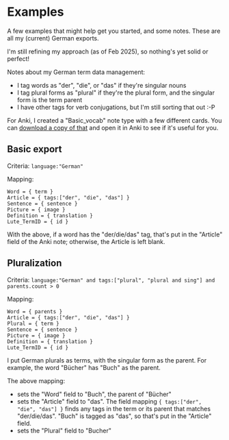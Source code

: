 # Examples

A few examples that might help get you started, and some notes.  These are all my (current) German exports.

I'm still refining my approach (as of Feb 2025), so nothing's yet solid or perfect!

Notes about my German term data management:

* I tag words as "der", "die", or "das" if they're singular nouns
* I tag plural forms as "plural" if they're the plural form, and the singular form is the term parent
* I have other tags for verb conjugations, but I'm still sorting that out :-P

For Anki, I created a "Basic_vocab" note type with a few different cards.  You can
[download a copy of that](../../assets/usage/ankiexport/Lute_Basic_vocab_note_type.apkg)
and open it in Anki to see if it's useful for you.

## Basic export

Criteria: `language:"German"`

Mapping:

```
Word = { term }
Article = { tags:["der", "die", "das"] }
Sentence = { sentence }
Picture = { image }
Definition = { translation }
Lute_TermID = { id }
```

With the above, if a word has the "der/die/das" tag, that's put in the "Article" field of the Anki note; otherwise, the Article is left blank.

## Pluralization

Criteria: `language:"German" and tags:["plural", "plural and sing"] and parents.count > 0`

Mapping:

```
Word = { parents }
Article = { tags:["der", "die", "das"] }
Plural = { term }
Sentence = { sentence }
Picture = { image }
Definition = { translation }
Lute_TermID = { id }
```

I put German plurals as terms, with the singular form as the parent.  For example, the word "Bücher" has "Buch" as the parent.

The above mapping:

* sets the "Word" field to "Buch", the parent of "Bücher"
* sets the "Article" field to "das".  The field mapping `{ tags:["der", "die", "das"] }` finds any tags in the term or its parent that matches "der/die/das".  "Buch" is tagged as "das", so that's put in the "Article" field.
* sets the "Plural" field to "Bucher"